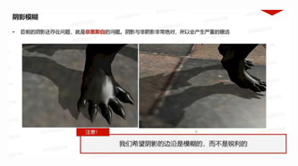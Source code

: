 ![输入图片说明](/imgs/2025-02-26/v9skIEn2B1oTFxAx.png)


<!--stackedit_data:
eyJoaXN0b3J5IjpbLTk5MzI2Njk4OF19
-->